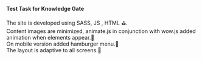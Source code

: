 <b>Test Task for Knowledge Gate</b>

The site is developed using SASS, JS , HTML ⛳️. <br/>
Content images are minimized, animate.js in conjunction with wow.js added animation when elements appear.🥊<br/>
On mobile version added hamburger menu.🏀<br/>
The layout is adaptive to all screens.🎾<br/>
